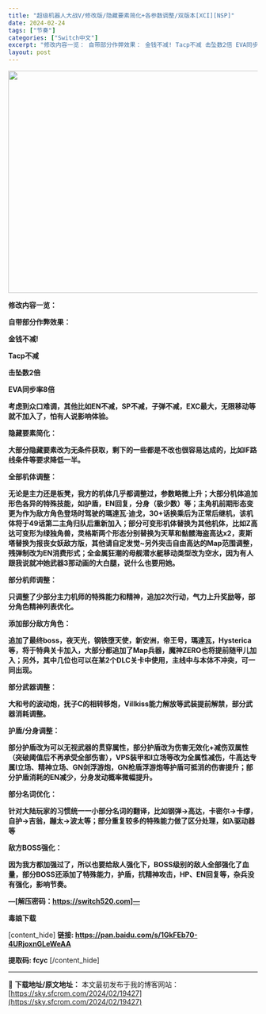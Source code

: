 ```yaml
---
title: "超级机器人大战V/修改版/隐藏要素简化+各参数调整/双版本[XCI][NSP]"
date: 2024-02-24
tags: ["节奏"]
categories: ["Switch中文"]
excerpt: "修改内容一览： 自带部分作弊效果： 金钱不减! Tacp不减 击坠数2倍 EVA同步率8倍 考虑到众口难调，其他比如EN不减，SP不减，子弹不减，EXC最大，无限移动等就不加入了，怕有人说影响体验。 隐藏要素简化： 大部分隐藏要素改为无条件获取，剩下的一些都是不改也很容易达成的，比如IF路线条件等要&hellip;"
layout: post
---
```


<img src="https://sky.sfcrom.com/wp-content/uploads/2024/02/2024082607513211.webp" alt="" width="800" height="448" class="aligncenter size-full wp-image-67640" />

<strong>修改内容一览：</strong>

<strong>自带部分作弊效果：</strong>

<strong>金钱不减!</strong>

<strong>Tacp不减</strong>

<strong>击坠数2倍</strong>

<strong>EVA同步率8倍</strong>

<strong>考虑到众口难调，其他比如EN不减，SP不减，子弹不减，EXC最大，无限移动等就不加入了，怕有人说影响体验。</strong>

<strong>隐藏要素简化：</strong>

<strong>大部分隐藏要素改为无条件获取，剩下的一些都是不改也很容易达成的，比如IF路线条件等要求降低一半。</strong>

<strong>全部机体调整：</strong>

<strong>无论是主力还是板凳，我方的机体几乎都调整过，参数略微上升；大部分机体追加形色各异的特殊技能，如护盾，EN回复，分身（极少数）等；主角机前期形态变更为作为敌方角色登场时驾驶的瑪達瓦·迪戈，30+话换乘后为正常后继机，该机体将于49话第二主角归队后重新加入；部分可变形机体替换为其他机体，比如Z高达可变形为绿独角兽，灵格斯两个形态分别替换为天草和骷髅海盗高达x2，麦斯塔替换为报丧女妖敌方版，其他请自定发觉~另外突击自由高达的Map范围调整，残弹制改为EN消费形式；全金属狂潮的母舰潜水艇移动类型改为空水，因为有人跟我说就冲她武器3那动画的大白腿，说什么也要用她。</strong>

<strong>部分机师调整：</strong>

<strong>只调整了少部分主力机师的特殊能力和精神，追加2次行动，气力上升奖励等，部分角色精神列表优化。</strong>

<strong>添加部分敌方角色：</strong>

<strong>追加了最终boss，夜天光，钢铁堕天使，新安洲，帝王号，瑪達瓦，Hysterica等，将于特典关卡加入，大部分都追加了Map兵器，魔神ZERO也将提前随甲儿加入；另外，其中几位也可以在某2个DLC关卡中使用，主线中与本体不冲突，可一同出现。</strong>

<strong>部分武器调整：</strong>

<strong>大和号的波动炮，抚子C的相转移炮，Villkiss能力解放等武装提前解禁，部分武器消耗调整。</strong>

<strong>护盾/分身调整：</strong>

<strong>部分护盾改为可以无视武器的贯穿属性，部分护盾改为伤害无效化+减伤双属性（突破阈值后不再承受全部伤害），VPS装甲和I立场等改为全属性减伤，牛高达专属I立场、精神立场、GN剑浮游炮，GN枪盾浮游炮等护盾可抵消的伤害提升；部分护盾消耗的EN减少，分身发动概率微幅提升。</strong>

<strong>部分名词优化：</strong>

<strong>针对大陆玩家的习惯统一一小部分名词的翻译，比如钢弹→高达，卡密尔→卡缪，自护→吉翁，蹦太→波太等；部分重复较多的特殊能力做了区分处理，如λ驱动器等</strong>

<strong>敌方BOSS强化：</strong>

<strong>因为我方都加强过了，所以也要给敌人强化下，BOSS级别的敌人全部强化了血量，部分BOSS还添加了特殊能力，护盾，抗精神攻击，HP、EN回复等，杂兵没有强化，影响节奏。</strong>

<strong>—[解压密码：https://switch520.com]—</strong>

<strong>毒娘下载</strong>

[content_hide]
<strong>链接: </strong><strong>https://pan.baidu.com/s/1GkFEb70-4URjoxnGLeWeAA</strong>

<strong> 提取码: fcyc</strong>
[/content_hide]

---
📖 **下载地址/原文地址：** 本文最初发布于我的博客网站：[https://sky.sfcrom.com/2024/02/19427](https://sky.sfcrom.com/2024/02/19427)
